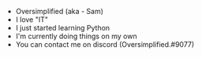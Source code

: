- OversimpIified (aka - Sam)
- I love "IT"
- I just started learning Python
- I'm currently doing things on my own
- You can contact me on discord (Oversimplified.#9077)

<!---
OversimpIified/OversimpIified is a ✨ special ✨ repository because its `README.md` (this file) appears on your GitHub profile.
You can click the Preview link to take a look at your changes.
--->
